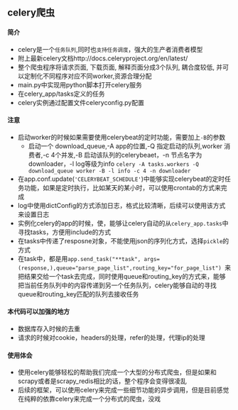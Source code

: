 ## celery爬虫

#### 简介
- celery是一个`任务队列`,同时也`支持任务调度`，强大的生产者消费者模型
- 附上最新celery文档http://docs.celeryproject.org/en/latest/
- 整个爬虫程序将请求页面, 下载页面, 解释页面分成3个队列, 耦合度较低,
  并可以定制化不同程序对应不同worker,资源合理分配
- main.py中实现用python脚本打开celery服务
- 在celery_app/tasks定义的任务
- celery实例通过配置文件celeryconfig.py配置


#### 注意
- 启动worker的时候如果需要使用celerybeat的定时功能，需要加上`-B`的参数
    - 启动一个 download_queue,-A app的位置,-Q 指定启动的队列,worker 消费者,-c 4个并发,-B 启动该队列的celerybeaet，-n 节点名字为downloader，-l log等级为info
    `celery -A tasks.workers -Q download_queue worker -B -l info -c 4 -n downloader`
- 在app.conf.update(`'CELERYBEAT_SCHEDULE'`)中能够实现celerybeat的定时任务功能，如果是定时执行，比如某天的某小时，可以使用crontab的方式来完成
- log中使用dictConfig的方式添加日志，格式比较清晰，后续可以使用该方式来设置日志
- 实例化celery的app的时候，使，能够让celery自动的从`celery_app.tasks`中寻找tasks，方便用include的方式
- 在tasks中传递了resposne对象，不能使用json的序列化方式，选择`pickle`的方式
- 在task中，都是用`app.send_task("**task", args=(response,),queue="parse_page_list",routing_key="for_page_list")
`来把结果交给一个task去完成，同时使用queue和routing_key的方式来，能够把当前任务队列中的内容传递到另一个任务队列，celery能够自动的寻找queue和routing_key匹配的队列去接收任务

#### 本代码可以加强的地方
- 数据库存入时候的去重
- 请求的时候对cookie，headers的处理，refer的处理，代理ip的处理


#### 使用体会
- 使用celery能够轻松的帮助我们完成一个大型的分布式爬虫，但是如果和scrapy或者是scrapy_redis相比的话，整个程序会变得很凌乱
- 后续的框架，可以使用celery来完成一些细节功能的异步调用，但是目前感觉在纯粹的依靠celery来完成一个分布式的爬虫，没戏

